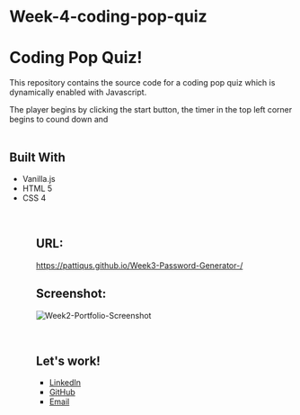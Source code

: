 # Week-4-coding-pop-quiz
<h1>Coding Pop Quiz!</h1>
<body>
This repository contains the source code for a coding pop quiz which is dynamically enabled with Javascript.

The player begins by clicking the start button, the timer in the top left corner begins to cound down and 
<br/>
<br/>

<h2>Built With</h2>
<ul>
    <li>Vanilla.js</li>
    <li>HTML 5</li>
    <li>CSS 4</li>
<ul>

<br/>
<h2>URL:</h2>

https://pattiqus.github.io/Week3-Password-Generator-/

<h2>Screenshot:</h2>

![Week2-Portfolio-Screenshot](/assets/images/week3-screenshot.JPG)

</br>

<h2>Let's work!</h2>
<ul>
    <li><a href = https://www.linkedin.com/in/patrick-brown-52553410a>LinkedIn</li>
    <li><a href = https://github.com/Pattiqus>GitHub</li>
    <li><a href = Patticus.tv@gmail.com>Email</li>
</ul>